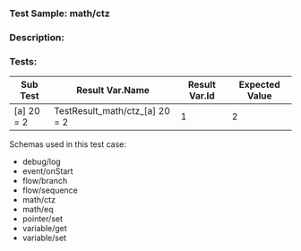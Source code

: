 ### **Test Sample:** math/ctz
### **Description:** 

### Tests:
| Sub Test | Result Var.Name | Result Var.Id | Expected Value
| ----------- | ----------- | ----------- |----------- |
| [a] 20 = 2 | TestResult_math/ctz_[a] 20 = 2 | 1 | 2

Schemas used in this test case:
- debug/log
- event/onStart
- flow/branch
- flow/sequence
- math/ctz
- math/eq
- pointer/set
- variable/get
- variable/set
